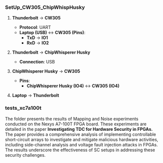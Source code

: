 ### SetUp_CW305_ChipWhispHusky 

1. **Thunderbolt** → **CW305**  
   - **Protocol**: UART  
   - **Laptop (USB)** ↔ **CW305 (Pins)**:  
     - **TxD** → **IO1**  
     - **RxD** → **IO2**  

2. **Thunderbolt** → **ChipWhisperer Husky**  
   - **Connection**: USB  

3. **ChipWhisperer Husky** → **CW305**  
   - **Pins**:  
     - **ChipWhisperer Husky (IO4)** ↔ **CW305 (IO4)**  

4. **Laptop** → **Thunderbolt**


### tests_xc7a100t 

The folder presents the results of Mapping and Noise experiments conducted on the Nexys A7-100T FPGA board. 
These experiments are detailed in the paper **Investigating TDC for Hardware Security in FPGAs.**
The paper provides a comprehensive analysis of implementing controllable short-circuit arrays to investigate 
and mitigate malicious hardware activities, including side-channel analysis and voltage fault injection attacks in FPGAs.
The results underscore the effectiveness of SC setups in addressing these security challenges.

